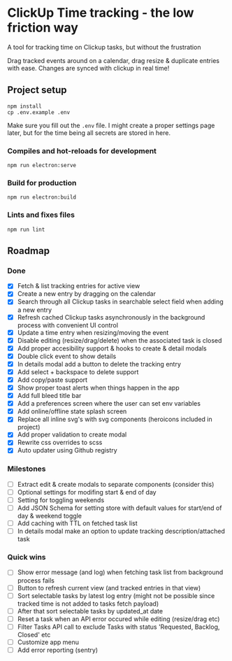 # ClickUp Time tracking - the low friction way

A tool for tracking time on Clickup tasks, but without the frustration

Drag tracked events around on a calendar, drag resize & duplicate entries with ease. Changes are synced with clickup in real time!

## Project setup
```
npm install
cp .env.example .env
```

Make sure you fill out the `.env` file. I might create a proper settings page later, but for the time being all secrets are stored in here.

### Compiles and hot-reloads for development
```
npm run electron:serve
```

### Build for production
```
npm run electron:build
```

### Lints and fixes files
```
npm run lint
```

## Roadmap

### Done
- [x] Fetch & list tracking entries for active view
- [x] Create a new entry by dragging on the calendar
- [x] Search through all Clickup tasks in searchable select field when adding a new entry
- [x] Refresh cached Clickup tasks asynchronously in the background process with convenient UI control
- [x] Update a time entry when resizing/moving the event
- [x] Disable editing (resize/drag/delete) when the associated task is closed
- [x] Add proper accesibility support & hooks to create & detail modals
- [x] Double click event to show details
- [x] In details modal add a button to delete the tracking entry
- [x] Add select + backspace to delete support
- [x] Add copy/paste support
- [x] Show proper toast alerts when things happen in the app
- [x] Add full bleed title bar
- [x] Add a preferences screen where the user can set env variables
- [x] Add online/offline state splash screen
- [x] Replace all inline svg's with svg components (heroicons included in project)
- [x] Add proper validation to create modal
- [x] Rewrite css overrides to scss
- [x] Auto updater using Github registry

### Milestones
- [ ] Extract edit & create modals to separate components (consider this)
- [ ] Optional settings for modifing start & end of day
- [ ] Setting for toggling weekends
- [ ] Add JSON Schema for setting store with default values for start/end of day & weekend toggle
- [ ] Add caching with TTL on fetched task list
- [ ] In details modal make an option to update tracking description/attached task
### Quick wins
- [ ] Show error message (and log) when fetching task list from background process fails
- [ ] Button to refresh current view (and tracked entries in that view)
- [ ] Sort selectable tasks by latest log entry (might not be possible since tracked time is not added to tasks fetch payload)
- [ ] After that sort selectable tasks by updated_at date
- [ ] Reset a task when an API error occured while editing (resize/drag etc)
- [ ] Filter Tasks API call to exclude Tasks with status 'Requested, Backlog, Closed' etc
- [ ] Customize app menu
- [ ] Add error reporting (sentry)
